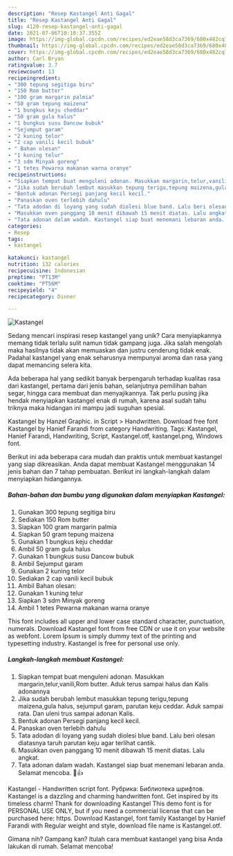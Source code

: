 ```yaml
---
description: "Resep Kastangel Anti Gagal"
title: "Resep Kastangel Anti Gagal"
slug: 4120-resep-kastangel-anti-gagal
date: 2021-07-06T10:10:37.355Z
image: https://img-global.cpcdn.com/recipes/ed2eae58d3ca7369/680x482cq70/kastangel-foto-resep-utama.jpg
thumbnail: https://img-global.cpcdn.com/recipes/ed2eae58d3ca7369/680x482cq70/kastangel-foto-resep-utama.jpg
cover: https://img-global.cpcdn.com/recipes/ed2eae58d3ca7369/680x482cq70/kastangel-foto-resep-utama.jpg
author: Carl Bryan
ratingvalue: 3.7
reviewcount: 13
recipeingredient:
- "300 tepung segitiga biru"
- "150 Rom butter"
- "100 gram margarin palmia"
- "50 gram tepung maizena"
- "1 bungkus keju cheddar"
- "50 gram gula halus"
- "1 bungkus susu Dancow bubuk"
- "Sejumput garam"
- "2 kuning telor"
- "2 cap vanili kecil bubuk"
- " Bahan olesan"
- "1 kuning telur"
- "3 sdm Minyak goreng"
- "1 tetes Pewarna makanan warna oranye"
recipeinstructions:
- "Siapkan tempat buat menguleni adonan. Masukkan margarin,telur,vanili,Rom butter. Aduk terus sampai halus dan Kalis adonannya"
- "Jika sudah berubah lembut masukkan tepung terigu,tepung maizena,gula halus, sejumput garam, parutan keju ceddar. Aduk sampai rata. Dan uleni trus sampai adonan Kalis."
- "Bentuk adonan Persegi panjang kecil kecil."
- "Panaskan oven terlebih dahulu"
- "Tata adodan di loyang yang sudah diolesi blue band. Lalu beri olesan diatasnya taruh parutan keju agar terlihat cantik."
- "Masukkan oven panggang 10 menit dibawah 15 menit diatas. Lalu angkat."
- "Tata adonan dalam wadah. Kastangel siap buat menemani lebaran anda. Selamat mencoba. 🙂👍"
categories:
- Resep
tags:
- kastangel

katakunci: kastangel 
nutrition: 132 calories
recipecuisine: Indonesian
preptime: "PT13M"
cooktime: "PT56M"
recipeyield: "4"
recipecategory: Dinner

---
```



![Kastangel](https://img-global.cpcdn.com/recipes/ed2eae58d3ca7369/680x482cq70/kastangel-foto-resep-utama.jpg)

Sedang mencari inspirasi resep kastangel yang unik? Cara menyiapkannya memang tidak terlalu sulit namun tidak gampang juga. Jika salah mengolah maka hasilnya tidak akan memuaskan dan justru cenderung tidak enak. Padahal kastangel yang enak seharusnya mempunyai aroma dan rasa yang dapat memancing selera kita.

Ada beberapa hal yang sedikit banyak berpengaruh terhadap kualitas rasa dari kastangel, pertama dari jenis bahan, selanjutnya pemilihan bahan segar, hingga cara membuat dan menyajikannya. Tak perlu pusing jika hendak menyiapkan kastangel enak di rumah, karena asal sudah tahu triknya maka hidangan ini mampu jadi suguhan spesial.

Kastangel by Hanzel Graphic. in Script &gt; Handwritten. Download free font Kastangel by Hanief Farandi from category Handwriting. Tags: Kastangel, Hanief Farandi, Handwriting, Script, Kastangel.otf, kastangel.png, Windows font.


Berikut ini ada beberapa cara mudah dan praktis untuk membuat kastangel yang siap dikreasikan. Anda dapat membuat Kastangel menggunakan 14 jenis bahan dan 7 tahap pembuatan. Berikut ini langkah-langkah dalam menyiapkan hidangannya.

<!--inarticleads1-->

##### Bahan-bahan dan bumbu yang digunakan dalam menyiapkan Kastangel:

1. Gunakan 300 tepung segitiga biru
1. Sediakan 150 Rom butter
1. Siapkan 100 gram margarin palmia
1. Siapkan 50 gram tepung maizena
1. Gunakan 1 bungkus keju cheddar
1. Ambil 50 gram gula halus
1. Gunakan 1 bungkus susu Dancow bubuk
1. Ambil Sejumput garam
1. Gunakan 2 kuning telor
1. Sediakan 2 cap vanili kecil bubuk
1. Ambil  Bahan olesan:
1. Gunakan 1 kuning telur
1. Siapkan 3 sdm Minyak goreng
1. Ambil 1 tetes Pewarna makanan warna oranye


This font includes all upper and lower case standard character, punctuation, numerals. Download Kastangel font from free CDN or use it on your website as webfont. Lorem Ipsum is simply dummy text of the printing and typesetting industry. Kastangel is free for personal use only. 

<!--inarticleads2-->

##### Langkah-langkah membuat Kastangel:

1. Siapkan tempat buat menguleni adonan. Masukkan margarin,telur,vanili,Rom butter. Aduk terus sampai halus dan Kalis adonannya
1. Jika sudah berubah lembut masukkan tepung terigu,tepung maizena,gula halus, sejumput garam, parutan keju ceddar. Aduk sampai rata. Dan uleni trus sampai adonan Kalis.
1. Bentuk adonan Persegi panjang kecil kecil.
1. Panaskan oven terlebih dahulu
1. Tata adodan di loyang yang sudah diolesi blue band. Lalu beri olesan diatasnya taruh parutan keju agar terlihat cantik.
1. Masukkan oven panggang 10 menit dibawah 15 menit diatas. Lalu angkat.
1. Tata adonan dalam wadah. Kastangel siap buat menemani lebaran anda. Selamat mencoba. 🙂👍


Kastangel - Handwritten script font. Рубрика: Библиотека шрифтов. Kastangel is a dazzling and charming handwritten font. Get inspired by its timeless charm! Thank for downloading Kastangel This demo font is for PERSONAL USE ONLY, but if you need a commercial license that can be purchased here: https. Download Kastangel, font family Kastangel by Hanief Farandi with Regular weight and style, download file name is Kastangel.otf. 

Gimana nih? Gampang kan? Itulah cara membuat kastangel yang bisa Anda lakukan di rumah. Selamat mencoba!
